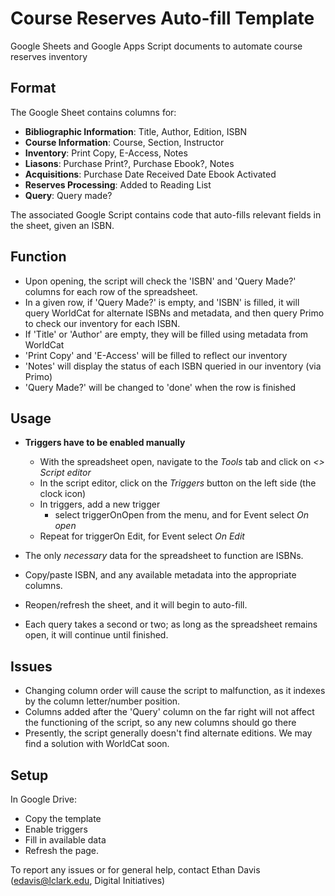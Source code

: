 # Course Reserves Auto-fill Template
Google Sheets and Google Apps Script documents to automate course reserves inventory


## Format
The Google Sheet contains columns for:
  * **Bibliographic Information**: Title, Author, Edition, ISBN
  * **Course Information**: Course, Section, Instructor
  * **Inventory**: Print Copy, E-Access, Notes
  * **Liasons**: Purchase Print?, Purchase Ebook?, Notes
  * **Acquisitions**: Purchase Date	Received Date	Ebook Activated
  * **Reserves Processing**: Added to Reading List
  * **Query**: Query made?

The associated Google Script contains code that auto-fills relevant fields in the sheet, given an ISBN.

## Function

* Upon opening, the script will check the 'ISBN' and 'Query Made?' columns for each row of the spreadsheet.
* In a given row, if 'Query Made?' is empty, and 'ISBN' is filled, it will query WorldCat for alternate ISBNs and metadata, and then query Primo to check our inventory for each ISBN.
* If 'Title' or 'Author' are empty, they will be filled using metadata from WorldCat
* 'Print Copy' and 'E-Access' will be filled to reflect our inventory
* 'Notes' will display the status of each ISBN queried in our inventory (via Primo)
* 'Query Made?' will be changed to 'done' when the row is finished


## Usage

* **Triggers have to be enabled manually**
  * With the spreadsheet open, navigate to the *Tools* tab and click on *<> Script editor*
  * In the script editor, click on the *Triggers* button on the left side (the clock icon)
  * In triggers, add a new trigger
    * select triggerOnOpen from the menu, and for Event select *On open*
  * Repeat for triggerOn Edit, for Event select *On Edit*

* The only *necessary* data for the spreadsheet to function are ISBNs.
* Copy/paste ISBN, and any available metadata into the appropriate columns.
* Reopen/refresh the sheet, and it will begin to auto-fill.
* Each query takes a second or two; as long as the spreadsheet remains open, it will continue until finished.

## Issues

* Changing column order will cause the script to malfunction, as it indexes by the column letter/number position.
* Columns added after the 'Query' column on the far right will not affect the functioning of the script, so any new columns should go there
* Presently, the script generally doesn't find alternate editions. We may find a solution with WorldCat soon.

## Setup

In Google Drive:
* Copy the template
* Enable triggers
* Fill in available data
* Refresh the page.


To report any issues or for general help, contact Ethan Davis (edavis@lclark.edu, Digital Initiatives)



